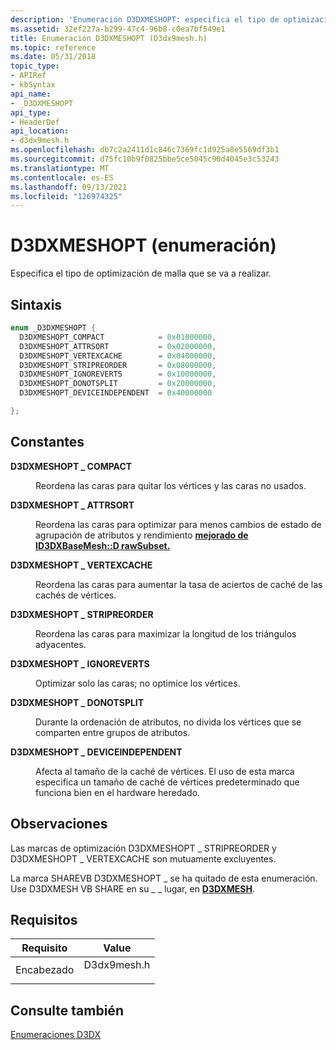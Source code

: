 ```yaml
---
description: 'Enumeración D3DXMESHOPT: especifica el tipo de optimización de malla que se va a realizar.'
ms.assetid: 32ef227a-b299-47c4-96b8-c0ea7bf549e1
title: Enumeración D3DXMESHOPT (D3dx9mesh.h)
ms.topic: reference
ms.date: 05/31/2018
topic_type:
- APIRef
- kbSyntax
api_name:
- _D3DXMESHOPT
api_type:
- HeaderDef
api_location:
- d3dx9mesh.h
ms.openlocfilehash: db7c2a2411d1c846c7369fc1d925a8e5569df3b1
ms.sourcegitcommit: d75fc10b9f0825bbe5ce5045c90d4045e3c53243
ms.translationtype: MT
ms.contentlocale: es-ES
ms.lasthandoff: 09/13/2021
ms.locfileid: "126974325"
---
```

# <a name="d3dxmeshopt-enumeration"></a>D3DXMESHOPT (enumeración)

Especifica el tipo de optimización de malla que se va a realizar.

## <a name="syntax"></a>Sintaxis


```C++
enum _D3DXMESHOPT {
  D3DXMESHOPT_COMPACT            = 0x01000000, 
  D3DXMESHOPT_ATTRSORT           = 0x02000000, 
  D3DXMESHOPT_VERTEXCACHE        = 0x04000000, 
  D3DXMESHOPT_STRIPREORDER       = 0x08000000, 
  D3DXMESHOPT_IGNOREVERTS        = 0x10000000, 
  D3DXMESHOPT_DONOTSPLIT         = 0x20000000, 
  D3DXMESHOPT_DEVICEINDEPENDENT  = 0x40000000 

};
```



## <a name="constants"></a>Constantes

<dl> <dt>

<span id="D3DXMESHOPT_COMPACT"></span><span id="d3dxmeshopt_compact"></span>**D3DXMESHOPT \_ COMPACT**
</dt> <dd>

Reordena las caras para quitar los vértices y las caras no usados.

</dd> <dt>

<span id="D3DXMESHOPT_ATTRSORT"></span><span id="d3dxmeshopt_attrsort"></span>**D3DXMESHOPT \_ ATTRSORT**
</dt> <dd>

Reordena las caras para optimizar para menos cambios de estado de agrupación de atributos y rendimiento [**mejorado de ID3DXBaseMesh::D rawSubset.**](id3dxbasemesh--drawsubset.md)

</dd> <dt>

<span id="D3DXMESHOPT_VERTEXCACHE"></span><span id="d3dxmeshopt_vertexcache"></span>**D3DXMESHOPT \_ VERTEXCACHE**
</dt> <dd>

Reordena las caras para aumentar la tasa de aciertos de caché de las cachés de vértices.

</dd> <dt>

<span id="D3DXMESHOPT_STRIPREORDER"></span><span id="d3dxmeshopt_stripreorder"></span>**D3DXMESHOPT \_ STRIPREORDER**
</dt> <dd>

Reordena las caras para maximizar la longitud de los triángulos adyacentes.

</dd> <dt>

<span id="D3DXMESHOPT_IGNOREVERTS"></span><span id="d3dxmeshopt_ignoreverts"></span>**D3DXMESHOPT \_ IGNOREVERTS**
</dt> <dd>

Optimizar solo las caras; no optimice los vértices.

</dd> <dt>

<span id="D3DXMESHOPT_DONOTSPLIT"></span><span id="d3dxmeshopt_donotsplit"></span>**D3DXMESHOPT \_ DONOTSPLIT**
</dt> <dd>

Durante la ordenación de atributos, no divida los vértices que se comparten entre grupos de atributos.

</dd> <dt>

<span id="D3DXMESHOPT_DEVICEINDEPENDENT"></span><span id="d3dxmeshopt_deviceindependent"></span>**D3DXMESHOPT \_ DEVICEINDEPENDENT**
</dt> <dd>

Afecta al tamaño de la caché de vértices. El uso de esta marca especifica un tamaño de caché de vértices predeterminado que funciona bien en el hardware heredado.

</dd> </dl>

## <a name="remarks"></a>Observaciones

Las marcas de optimización D3DXMESHOPT \_ STRIPREORDER y D3DXMESHOPT \_ VERTEXCACHE son mutuamente excluyentes.

La marca SHAREVB D3DXMESHOPT \_ se ha quitado de esta enumeración. Use D3DXMESH VB SHARE en su \_ \_ lugar, en [**D3DXMESH**](./d3dxmesh.md).

## <a name="requirements"></a>Requisitos



| Requisito | Value |
|-------------------|----------------------------------------------------------------------------------------|
| Encabezado<br/> | <dl> <dt>D3dx9mesh.h</dt> </dl> |



## <a name="see-also"></a>Consulte también

<dl> <dt>

[Enumeraciones D3DX](dx9-graphics-reference-d3dx-enums.md)
</dt> </dl>

 

 

